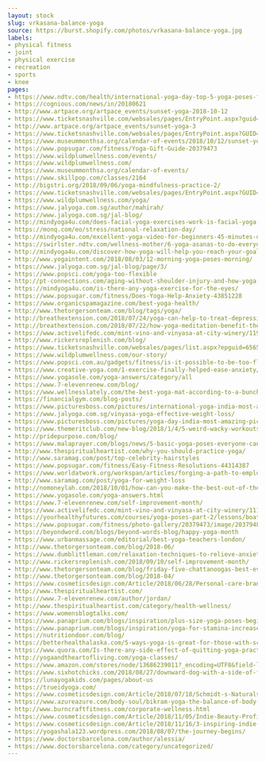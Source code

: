 ```yaml
---
layout: stock
slug: vrkasana-balance-yoga
source: https://burst.shopify.com/photos/vrkasana-balance-yoga.jpg
labels:
- physical fitness
- joint
- physical exercise
- recreation
- sports
- knee
pages:
- https://www.ndtv.com/health/international-yoga-day-top-5-yoga-poses-for-people-with-diabetes-1871071
- https://cognious.com/news/in/20180621
- http://www.artpace.org/artpace_events/sunset-yoga-2018-10-12
- https://www.ticketsnashville.com/websales/pages/EntryPoint.aspx?guid=0b5bb5e3-e3ac-4314-bb82-bb254a06d4fb&
- http://www.artpace.org/artpace_events/sunset-yoga-3
- https://www.ticketsnashville.com/websales/pages/EntryPoint.aspx?GUID=9d2aa7a2-ae57-480b-a9d3-e8ee1e250d0f&
- https://www.museummonthsa.org/calendar-of-events/2018/10/12/sunset-yoga
- https://www.popsugar.com/fitness/Yoga-Gift-Guide-20379473
- https://www.wildplumwellness.com/events/
- https://www.wildplumwellness.com/
- https://www.museummonthsa.org/calendar-of-events/
- https://www.skillpop.com/classes/2164
- http://bigstri.org/2018/09/06/yoga-mindfulness-practice-2/
- https://www.ticketsnashville.com/websales/pages/EntryPoint.aspx?GUID=daa465ed-eeb4-438d-8847-670e32d03f07&
- https://www.wildplumwellness.com/yoga/
- https://www.jalyoga.com.sg/author/mahirah/
- https://www.jalyoga.com.sg/jal-blog/
- http://mindyoga4u.com/does-facial-yoga-exercises-work-is-facial-yoga-a-remedy/
- https://monq.com/eo/stress/national-relaxation-day/
- http://mindyoga4u.com/excellent-yoga-video-for-beginners-45-minutes-of-practice/
- https://swirlster.ndtv.com/wellness-mother/6-yoga-asanas-to-do-everyday-to-build-a-stronger-healthier-body-1871063
- http://mindyoga4u.com/discover-how-yoga-will-help-you-reach-your-goals/
- http://www.yogaintent.com/2018/08/03/12-morning-yoga-poses-morning/
- https://www.jalyoga.com.sg/jal-blog/page/3/
- https://www.popsci.com/yoga-too-flexible
- http://pt-connections.com/aging-without-shoulder-injury-and-how-yoga-may-be-a-great-option-for-you/
- https://mindyoga4u.com/is-there-any-yoga-exercise-for-the-eyes/
- https://www.popsugar.com/fitness/Does-Yoga-Help-Anxiety-43851228
- https://www.organicspamagazine.com/best-yoga-health/
- http://www.thetorgersonteam.com/blog/tags/yoga/
- http://breathextension.com/2018/07/24/yoga-can-help-to-treat-depression-studies-show/
- http://breathextension.com/2018/07/22/how-yoga-meditation-benefit-the-mind-and-body/
- https://www.activelifedc.com/mint-vino-and-vinyasa-at-city-winery/119217
- http://www.rickersreplenish.com/blog/
- https://www.ticketsnashville.com/websales/pages/list.aspx?epguid=6565e84d-cb50-4208-80fe-70e85d1c332a&mdy=11%2F01%2F2018&
- https://www.wildplumwellness.com/our-story/
- https://www.popsci.com.au/gadgets/fitness/is-it-possible-to-be-too-flexible,513663
- https://www.creative-yoga.com/1-exercise-finally-helped-ease-anxiety/
- https://www.yogasole.com/yoga-answers/category/all
- https://www.7-elevenrenew.com/blog/
- https://www.wellnesslately.com/the-best-yoga-mat-according-to-a-bunch-of-teachers/
- https://financialgym.com/blog-posts/
- https://www.picturesboss.com/pictures/international-yoga-india-most-amazing-pictures-e6.html
- https://www.jalyoga.com.sg/vinyasa-yoga-effective-weight-loss/
- https://www.picturesboss.com/pictures/yoga-day-india-most-amazing-pictures-b3.html
- https://www.themeritclub.com/new-blog/2018/1/4/5-weird-wacky-workouts-to-kick-start-your-new-year-pygz6
- http://pridepurpose.com/blog/
- https://www.malaprayer.com/blogs/news/5-basic-yoga-poses-everyone-can-do
- http://www.thespiritualheartist.com/why-you-should-practice-yoga/
- http://www.saramag.com/post/top-celebrity-hairstyles
- https://www.popsugar.com/fitness/Easy-Fitness-Resolutions-44314387
- https://www.worldatwork.org/workspan/articles/forging-a-path-to-employee-wellness
- http://www.saramag.com/post/yoga-for-weight-loss
- http://nomoneylah.com/2018/10/01/how-can-you-make-the-best-out-of-the-last-90-days-of-2018/
- https://www.yogasole.com/yoga-answers.html
- https://www.7-elevenrenew.com/self-improvement-month/
- https://www.activelifedc.com/mint-vino-and-vinyasa-at-city-winery/1110138
- https://yourhealthyfutures.com/courses/yoga-poses-part-2/lessons/boat-pose-copy-2/
- https://www.popsugar.com/fitness/photo-gallery/20379473/image/20379484/Who-Doesnt-Love-New-Outfit
- https://beyondword.com/blogs/beyond-words-blog/happy-yoga-month
- https://www.urbanmassage.com/editorial/best-yoga-teachers-london/
- http://www.thetorgersonteam.com/blog/2018-06/
- https://www.dumblittleman.com/relaxation-techniques-to-relieve-anxiety/yoga-relaxation-technique/
- http://www.rickersreplenish.com/2018/09/10/self-improvement-month/
- http://www.thetorgersonteam.com/blog/friday-five-chattanoogas-best-events-615-622.html
- http://www.thetorgersonteam.com/blog/2018-04/
- https://www.cosmeticsdesign.com/Article/2018/06/28/Personal-care-brand-Dove-adding-watermark-to-untouched-ad-photos-by-2019
- http://www.thespiritualheartist.com/
- https://www.7-elevenrenew.com/author/jordan/
- http://www.thespiritualheartist.com/category/health-wellness/
- https://www.womensblogtalks.com/
- https://www.panaprium.com/blogs/inspiration/plus-size-yoga-poses-beginners
- https://www.panaprium.com/blogs/inspiration/yoga-for-stamina-increase
- https://nutritiondoor.com/blog/
- https://betterhealthalaska.com/5-ways-yoga-is-great-for-those-with-scoliosis/
- https://www.quora.com/Is-there-any-side-effect-of-quitting-yoga-practice-Like-weight-gain-or-anything-else
- http://yogaandtheartofliving.com/yoga-classes/
- https://www.amazon.com/stores/node/13686239011?_encoding=UTF8&field-lbr_brands_browse-bin=Fitter%E2%80%99s%20Niche
- https://www.sixhotchicks.com/2018/08/27/downward-dog-with-a-side-of-feminist-theory/
- https://lunayogakids.com/pages/about-us
- https://trueidyoga.com/
- https://www.cosmeticsdesign.com/Article/2018/07/18/Schmidt-s-Naturals-expands-into-a-new-personal-care-category
- https://www.azureazure.com/body-soul/bikram-yoga-the-balance-of-body-and-mind
- http://www.burncraftfitness.com/corporate-wellness.html
- https://www.cosmeticsdesign.com/Article/2018/11/05/Indie-Beauty-Profile-Allison-Moss-type-A-Brands
- https://www.cosmeticsdesign.com/Article/2018/11/16/3-inspiring-indie-beauty-packaging-ideas
- https://yogashala123.wordpress.com/2018/08/07/the-journey-begins/
- https://www.doctorsbarcelona.com/author/alessia/
- https://www.doctorsbarcelona.com/category/uncategorized/
---
```


